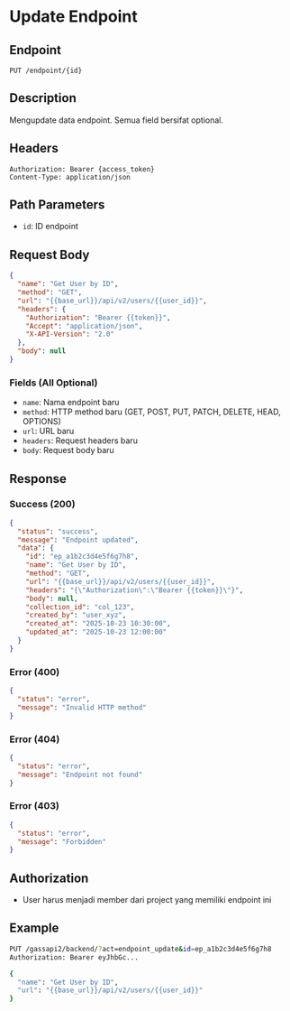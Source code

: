 # Update Endpoint

## Endpoint
`PUT /endpoint/{id}`

## Description
Mengupdate data endpoint. Semua field bersifat optional.

## Headers
```
Authorization: Bearer {access_token}
Content-Type: application/json
```

## Path Parameters
- `id`: ID endpoint

## Request Body
```json
{
  "name": "Get User by ID",
  "method": "GET",
  "url": "{{base_url}}/api/v2/users/{{user_id}}",
  "headers": {
    "Authorization": "Bearer {{token}}",
    "Accept": "application/json",
    "X-API-Version": "2.0"
  },
  "body": null
}
```

### Fields (All Optional)
- `name`: Nama endpoint baru
- `method`: HTTP method baru (GET, POST, PUT, PATCH, DELETE, HEAD, OPTIONS)
- `url`: URL baru
- `headers`: Request headers baru
- `body`: Request body baru

## Response
### Success (200)
```json
{
  "status": "success",
  "message": "Endpoint updated",
  "data": {
    "id": "ep_a1b2c3d4e5f6g7h8",
    "name": "Get User by ID",
    "method": "GET",
    "url": "{{base_url}}/api/v2/users/{{user_id}}",
    "headers": "{\"Authorization\":\"Bearer {{token}}\"}",
    "body": null,
    "collection_id": "col_123",
    "created_by": "user_xyz",
    "created_at": "2025-10-23 10:30:00",
    "updated_at": "2025-10-23 12:00:00"
  }
}
```

### Error (400)
```json
{
  "status": "error",
  "message": "Invalid HTTP method"
}
```

### Error (404)
```json
{
  "status": "error",
  "message": "Endpoint not found"
}
```

### Error (403)
```json
{
  "status": "error",
  "message": "Forbidden"
}
```

## Authorization
- User harus menjadi member dari project yang memiliki endpoint ini

## Example
```bash
PUT /gassapi2/backend/?act=endpoint_update&id=ep_a1b2c3d4e5f6g7h8
Authorization: Bearer eyJhbGc...

{
  "name": "Get User by ID",
  "url": "{{base_url}}/api/v2/users/{{user_id}}"
}
```
